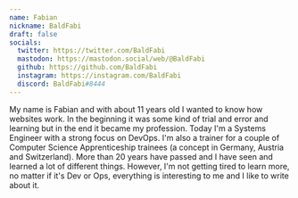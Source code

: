 ```yaml
---
name: Fabian
nickname: BaldFabi
draft: false
socials:
  twitter: https://twitter.com/BaldFabi
  mastodon: https://mastodon.social/web/@BaldFabi
  github: https://github.com/BaldFabi
  instagram: https://instagram.com/BaldFabi
  discord: BaldFabi#8444
---
```


My name is Fabian and with about 11 years old I wanted to know how websites work. In the beginning it was some kind of trial and error and learning but in the end it became my profession. Today I'm a Systems Engineer with a strong focus on DevOps. I'm also a trainer for a couple of Computer Science Apprenticeship trainees (a concept in Germany, Austria and Switzerland). More than 20 years have passed and I have seen and learned a lot of different things. However, I'm not getting tired to learn more, no matter if it's Dev or Ops, everything is interesting to me and I like to write about it.
